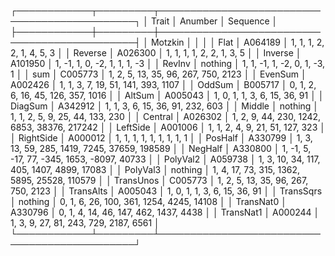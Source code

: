 ┌────────────┬─────────┬──────────────────────────────────────────────┐
│ Trait      │ Anumber │ Sequence                                     │
├────────────┼─────────┼──────────────────────────────────────────────┤
│ Motzkin    │         │                                              │
│ Flat       │ A064189 │ 1, 1, 1, 2, 2, 1, 4, 5, 3                    │
│ Reverse    │ A026300 │ 1, 1, 1, 1, 2, 2, 1, 3, 5                    │
│ Inverse    │ A101950 │ 1, -1, 1, 0, -2, 1, 1, 1, -3                 │
│ RevInv     │ nothing │ 1, 1, -1, 1, -2, 0, 1, -3, 1                 │
│ sum        │ C005773 │ 1, 2, 5, 13, 35, 96, 267, 750, 2123          │
│ EvenSum    │ A002426 │ 1, 1, 3, 7, 19, 51, 141, 393, 1107           │
│ OddSum     │ B005717 │ 0, 1, 2, 6, 16, 45, 126, 357, 1016           │
│ AltSum     │ A005043 │ 1, 0, 1, 1, 3, 6, 15, 36, 91                 │
│ DiagSum    │ A342912 │ 1, 1, 3, 6, 15, 36, 91, 232, 603             │
│ Middle     │ nothing │ 1, 1, 2, 5, 9, 25, 44, 133, 230              │
│ Central    │ A026302 │ 1, 2, 9, 44, 230, 1242, 6853, 38376, 217242  │
│ LeftSide   │ A001006 │ 1, 1, 2, 4, 9, 21, 51, 127, 323              │
│ RightSide  │ A000012 │ 1, 1, 1, 1, 1, 1, 1, 1, 1                    │
│ PosHalf    │ A330799 │ 1, 3, 13, 59, 285, 1419, 7245, 37659, 198589 │
│ NegHalf    │ A330800 │ 1, -1, 5, -17, 77, -345, 1653, -8097, 40733  │
│ PolyVal2   │ A059738 │ 1, 3, 10, 34, 117, 405, 1407, 4899, 17083    │
│ PolyVal3   │ nothing │ 1, 4, 17, 73, 315, 1362, 5895, 25528, 110579 │
│ TransUnos  │ C005773 │ 1, 2, 5, 13, 35, 96, 267, 750, 2123          │
│ TransAlts  │ A005043 │ 1, 0, 1, 1, 3, 6, 15, 36, 91                 │
│ TransSqrs  │ nothing │ 0, 1, 6, 26, 100, 361, 1254, 4245, 14108     │
│ TransNat0  │ A330796 │ 0, 1, 4, 14, 46, 147, 462, 1437, 4438        │
│ TransNat1  │ A000244 │ 1, 3, 9, 27, 81, 243, 729, 2187, 6561        │
└────────────┴─────────┴──────────────────────────────────────────────┘
